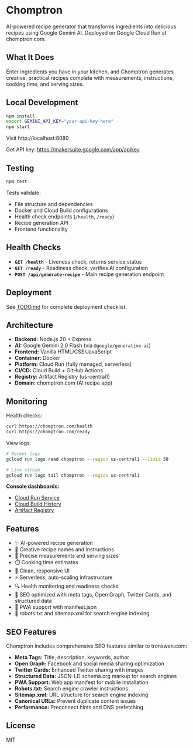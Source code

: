 # Chomptron

AI-powered recipe generator that transforms ingredients into delicious recipes using Google Gemini AI. Deployed on Google Cloud Run at chomptron.com.

## What It Does

Enter ingredients you have in your kitchen, and Chomptron generates creative, practical recipes complete with measurements, instructions, cooking time, and serving sizes.

## Local Development

```bash
npm install
export GEMINI_API_KEY="your-api-key-here"
npm start
```

Visit http://localhost:8080

Get API key: https://makersuite.google.com/app/apikey

## Testing

```bash
npm test
```

Tests validate:
- File structure and dependencies
- Docker and Cloud Build configurations
- Health check endpoints (`/health`, `/ready`)
- Recipe generation API
- Frontend functionality

## Health Checks

- **`GET /health`** - Liveness check, returns service status
- **`GET /ready`** - Readiness check, verifies AI configuration
- **`POST /api/generate-recipe`** - Main recipe generation endpoint

## Deployment

See [TODO.md](TODO.md) for complete deployment checklist.

## Architecture

- **Backend:** Node.js 20 + Express  
- **AI:** Google Gemini 2.0 Flash (via `@google/generative-ai`)
- **Frontend:** Vanilla HTML/CSS/JavaScript
- **Container:** Docker  
- **Platform:** Cloud Run (fully managed, serverless)
- **CI/CD:** Cloud Build + GitHub Actions  
- **Registry:** Artifact Registry (us-central1)
- **Domain:** chomptron.com (AI recipe app)

## Monitoring

Health checks:
```bash
curl https://chomptron.com/health
curl https://chomptron.com/ready
```

View logs:
```bash
# Recent logs
gcloud run logs read chomptron --region us-central1 --limit 50

# Live stream
gcloud run logs tail chomptron --region us-central1
```

**Console dashboards:**
- [Cloud Run Service](https://console.cloud.google.com/run)
- [Cloud Build History](https://console.cloud.google.com/cloud-build/builds)
- [Artifact Registry](https://console.cloud.google.com/artifacts)

## Features

- ✨ AI-powered recipe generation
- 🍳 Creative recipe names and instructions
- 📏 Precise measurements and serving sizes
- ⏱️ Cooking time estimates
- 🎨 Clean, responsive UI
- ⚡ Serverless, auto-scaling infrastructure
- 🔍 Health monitoring and readiness checks
- 🔎 SEO optimized with meta tags, Open Graph, Twitter Cards, and structured data
- 📱 PWA support with manifest.json
- 🤖 robots.txt and sitemap.xml for search engine indexing

## SEO Features

Chomptron includes comprehensive SEO features similar to tronswan.com:

- **Meta Tags:** Title, description, keywords, author
- **Open Graph:** Facebook and social media sharing optimization
- **Twitter Cards:** Enhanced Twitter sharing with images
- **Structured Data:** JSON-LD schema.org markup for search engines
- **PWA Support:** Web app manifest for mobile installation
- **Robots.txt:** Search engine crawler instructions
- **Sitemap.xml:** URL structure for search engine indexing
- **Canonical URLs:** Prevent duplicate content issues
- **Performance:** Preconnect hints and DNS prefetching

## License


MIT
